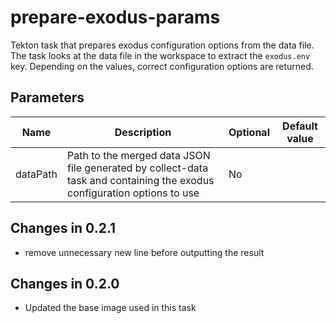 # prepare-exodus-params

Tekton task that prepares exodus configuration options from the data file. The task looks at the data file
in the workspace to extract the `exodus.env` key. Depending on the values, correct configuration options are returned. 

## Parameters

| Name | Description | Optional | Default value |
|------|-------------|----------|---------------|
| dataPath | Path to the merged data JSON file generated by collect-data task and containing the exodus configuration options to use | No | |

## Changes in 0.2.1
* remove unnecessary new line before outputting the result

## Changes in 0.2.0
- Updated the base image used in this task
